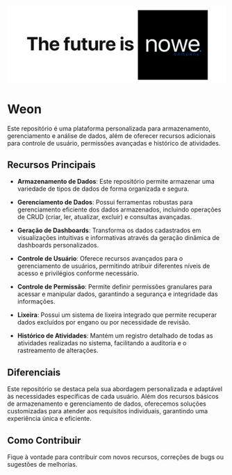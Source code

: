 ![Nowe Company Banne](https://github.com/NoweCompany/Weon/blob/hmlg/assets/img/the%20future%20is%20nowe%20banner.png)
# Weon

Este repositório é uma plataforma personalizada para armazenamento, gerenciamento e análise de dados, além de oferecer recursos adicionais para controle de usuário, permissões avançadas e histórico de atividades.

## Recursos Principais

- **Armazenamento de Dados**: Este repositório permite armazenar uma variedade de tipos de dados de forma organizada e segura.
  
- **Gerenciamento de Dados**: Possui ferramentas robustas para gerenciamento eficiente dos dados armazenados, incluindo operações de CRUD (criar, ler, atualizar, excluir) e consultas avançadas.
  
- **Geração de Dashboards**: Transforma os dados cadastrados em visualizações intuitivas e informativas através da geração dinâmica de dashboards personalizados.

- **Controle de Usuário**: Oferece recursos avançados para o gerenciamento de usuários, permitindo atribuir diferentes níveis de acesso e privilégios conforme necessário.

- **Controle de Permissão**: Permite definir permissões granulares para acessar e manipular dados, garantindo a segurança e integridade das informações.

- **Lixeira**: Possui um sistema de lixeira integrado que permite recuperar dados excluídos por engano ou por necessidade de revisão.

- **Histórico de Atividades**: Mantém um registro detalhado de todas as atividades realizadas no sistema, facilitando a auditoria e o rastreamento de alterações.

## Diferenciais

Este repositório se destaca pela sua abordagem personalizada e adaptável às necessidades específicas de cada usuário. Além dos recursos básicos de armazenamento e gerenciamento de dados, oferecemos soluções customizadas para atender aos requisitos individuais, garantindo uma experiência única e eficiente.

## Como Contribuir

Fique à vontade para contribuir com novos recursos, correções de bugs ou sugestões de melhorias.
